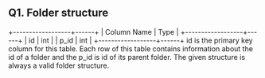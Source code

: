 ## Q1. Folder structure
+------------------+------+
| Column Name | Type |
+------------------+------+
| id | int |
| p_id | int |
+------------------+------+
id is the primary key column for this table.
Each row of this table contains information about the id of a folder and the p_id is id of
its parent folder.
The given structure is always a valid folder structure.